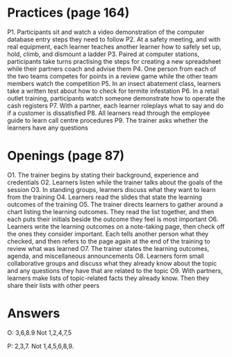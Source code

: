 # Practices (page 164)

P1. Participants sit and watch a video demonstration of the computer database entry steps they need to follow
P2. At a safety meeting, and with real equipment, each learner teaches another learner how to safely set up, hold, climb, and dismount a ladder
P3. Paired at computer stations, participants take turns practising the steps for creating a new spreadsheet while their partners coach and advise them
P4. One person from each of the two teams competes for points in a review game while the other team members watch the competition
P5. In an insect abatement class, learners take a written test about how to check for termite infestation
P6. In a retail outlet training, participants watch someone demonstrate how to operate the cash registers
P7. With a partner, each learner roleplays what to say and do if a customer is dissatisfied
P8. All learners read through the employee guide to learn call centre procedures
P9. The trainer asks whether the learners have any questions

# Openings (page 87)

O1. The trainer begins by stating their background, experience and credentials
O2. Learners listen while the trainer talks about the goals of the session
O3. In standing groups, learners discuss what they want to learn from the training
O4. Learners read the slides that state the learning outcomes of the training
O5. The trainer directs learners to gather around a chart listing the learning outcomes. They read the list together, and then each puts their initials beside the outcome they feel is most important
O6. Learners write the learning outcomes on a note-taking page, then check off the ones they consider important. Each tells another person what they checked, and then refers to the page again at the end of the training to review what was learned
O7. The trainer states the learning outcomes, agenda, and miscellaneous announcements
O8. Learners form small collaborative groups and discuss what they already know about the topic and any questions they have that are related to the topic
O9. With partners, learners make lists of topic-related facts they already know. Then they share their lists with other peers

# Answers

O: 3,6,8.9 Not 1,2,4,7,5

P: 2,3,7. Not 1,4,5,6,8,9.

